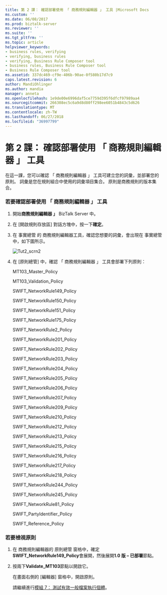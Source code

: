 ```yaml
---
title: 第 2 課： 確認部署使用 「 商務規則編輯器 」 工具 |Microsoft Docs
ms.custom: ''
ms.date: 06/08/2017
ms.prod: biztalk-server
ms.reviewer: ''
ms.suite: ''
ms.tgt_pltfrm: ''
ms.topic: article
helpviewer_keywords:
- business rules, verifying
- verifying, business rules
- verifying, Business Rule Composer tool
- business rules, Business Rule Composer tool
- Business Rule Composer tool
ms.assetid: 337dc469-cf9e-406b-90ae-0f580b17d7c9
caps.latest.revision: 6
author: MandiOhlinger
ms.author: mandia
manager: anneta
ms.openlocfilehash: 1e9de00e6996daf5ce7759d395f6dfcf97989aa4
ms.sourcegitcommit: 266308ec5c6a9d8d80ff298ee6051b4843c5d626
ms.translationtype: MT
ms.contentlocale: zh-TW
ms.lasthandoff: 06/27/2018
ms.locfileid: "36997799"
---
```

# <a name="lesson-2-confirming-the-deployment-using-the-business-rule-composer-tool"></a>第 2 課： 確認部署使用 「 商務規則編輯器 」 工具
在這一課，您可以確認 「 商務規則編輯器 」 工具可建立您的詞彙，並部署您的原則。 詞彙是您在規則組合中使用的詞彙項目集合。 原則是商務規則的版本集合。  
  
### <a name="to-confirm-the-deployment-using-the-business-rule-composer-tool"></a>若要確認部署使用 「 商務規則編輯器 」 工具  
  
1.  開始**商務規則編輯器 」** BizTalk Server 中。  
  
2.  在 [開啟規則存放區] 對話方塊中，按一下**確定**。  
  
3.  在 事實總管 的 商務規則編輯器工具，確認您想要的詞彙，會出現在 事實總管 中，如下圖所示。  
  
     ![](../../adapters-and-accelerators/accelerator-swift/media/tut2-scrn2.gif "Tut2_scrn2")  
  
4.  在 [原則總管] 中，確認 「 商務規則編輯器 」 工具會部署下列原則：  
  
     MT103_Master_Policy  
  
     MT103_Validation_Policy  
  
     SWIFT_NetworkRule149_Policy  
  
     SWIFT_NetworkRule150_Policy  
  
     SWIFT_NetworkRule151_Policy  
  
     SWIFT_NetworkRule175_Policy  
  
     SWIFT_NetworkRule2_Policy  
  
     SWIFT_NetworkRule201_Policy  
  
     SWIFT_NetworkRule202_Policy  
  
     SWIFT_NetworkRule203_Policy  
  
     SWIFT_NetworkRule204_Policy  
  
     SWIFT_NetworkRule205_Policy  
  
     SWIFT_NetworkRule206_Policy  
  
     SWIFT_NetworkRule207_Policy  
  
     SWIFT_NetworkRule209_Policy  
  
     SWIFT_NetworkRule210_Policy  
  
     SWIFT_NetworkRule212_Policy  
  
     SWIFT_NetworkRule213_Policy  
  
     SWIFT_NetworkRule215_Policy  
  
     SWIFT_NetworkRule216_Policy  
  
     SWIFT_NetworkRule217_Policy  
  
     SWIFT_NetworkRule218_Policy  
  
     SWIFT_NetworkRule244_Policy  
  
     SWIFT_NetworkRule245_Policy  
  
     SWIFT_NetworkRule81_Policy  
  
     SWIFT_PartyIdentifier_Policy  
  
     SWIFT_Reference_Policy  
  
### <a name="to-view-a-policy"></a>若要檢視原則  
  
1. 在 商務規則編輯器的 原則總管 窗格中，確定**SWIFT_NetworkRule149_Policy**會展開，然後展開**1.0 版 – 已部署**節點。  
  
2. 按兩下**Validate_MT103**節點以開啟它。  
  
    在畫面右側的 [編輯器] 窗格中，開啟原則。  
  
   請繼續進行[模組 7： 測試有效一般檔案執行個體](../../adapters-and-accelerators/accelerator-swift/module-7-testing-a-valid-flat-file-instance.md)。